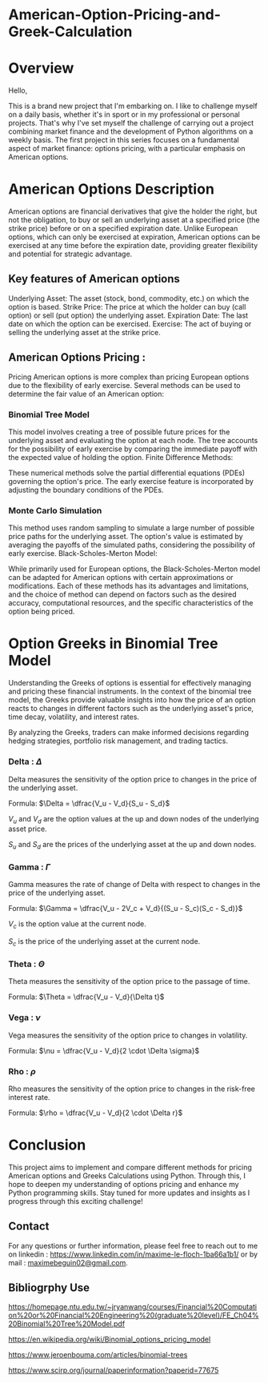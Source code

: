 # American-Option-Pricing-and-Greek-Calculation

# Overview

Hello,

This is a brand new project that I'm embarking on. I like to challenge myself on a daily basis, whether it's in sport or in my professional or personal projects. That's why I've set myself the challenge of carrying out a project combining market finance and the development of Python algorithms on a weekly basis.
The first project in this series focuses on a fundamental aspect of market finance: options pricing, with a particular emphasis on American options.

# American Options Description

American options are financial derivatives that give the holder the right, but not the obligation, to buy or sell an underlying asset at a specified price (the strike price) before or on a specified expiration date. Unlike European options, which can only be exercised at expiration, American options can be exercised at any time before the expiration date, providing greater flexibility and potential for strategic advantage.

## Key features of American options

Underlying Asset: The asset (stock, bond, commodity, etc.) on which the option is based.
Strike Price: The price at which the holder can buy (call option) or sell (put option) the underlying asset.
Expiration Date: The last date on which the option can be exercised.
Exercise: The act of buying or selling the underlying asset at the strike price.

## American Options Pricing : 

Pricing American options is more complex than pricing European options due to the flexibility of early exercise. Several methods can be used to determine the fair value of an American option:

### Binomial Tree Model

This model involves creating a tree of possible future prices for the underlying asset and evaluating the option at each node.
The tree accounts for the possibility of early exercise by comparing the immediate payoff with the expected value of holding the option.
Finite Difference Methods:

These numerical methods solve the partial differential equations (PDEs) governing the option's price.
The early exercise feature is incorporated by adjusting the boundary conditions of the PDEs.

### Monte Carlo Simulation

This method uses random sampling to simulate a large number of possible price paths for the underlying asset.
The option's value is estimated by averaging the payoffs of the simulated paths, considering the possibility of early exercise.
Black-Scholes-Merton Model:

While primarily used for European options, the Black-Scholes-Merton model can be adapted for American options with certain approximations or modifications.
Each of these methods has its advantages and limitations, and the choice of method can depend on factors such as the desired accuracy, computational resources, and the specific characteristics of the option being priced.

# Option Greeks in Binomial Tree Model

Understanding the Greeks of options is essential for effectively managing and pricing these financial instruments. In the context of the binomial tree model, the Greeks provide valuable insights into how the price of an option reacts to changes in different factors such as the underlying asset's price, time decay, volatility, and interest rates.

By analyzing the Greeks, traders can make informed decisions regarding hedging strategies, portfolio risk management, and trading tactics.

### Delta : $\Delta$

Delta measures the sensitivity of the option price to changes in the price of the underlying asset.

Formula: $\Delta = \dfrac{V_u - V_d}{S_u - S_d}$

$V_u$ and $V_d$ are the option values at the up and down nodes of the underlying asset price.

$S_u$ and $S_d$ are the prices of the underlying asset at the up and down nodes. 

### Gamma : $\Gamma$

Gamma measures the rate of change of Delta with respect to changes in the price of the underlying asset.

Formula: $\Gamma = \dfrac{V_u - 2V_c + V_d}{(S_u - S_c)(S_c - S_d)}$

$V_c$ is the option value at the current node.

$S_c$ is the price of the underlying asset at the current node.

### Theta : $\Theta$

Theta measures the sensitivity of the option price to the passage of time.

Formula: $\Theta = \dfrac{V_u - V_d}{\Delta t}$

### Vega : $\nu$

Vega measures the sensitivity of the option price to changes in volatility.

Formula: $\nu = \dfrac{V_u - V_d}{2 \cdot \Delta \sigma}$


### Rho : $\rho$

Rho measures the sensitivity of the option price to changes in the risk-free interest rate.

Formula: $\rho = \dfrac{V_u - V_d}{2 \cdot \Delta r}$


# Conclusion

This project aims to implement and compare different methods for pricing American options and Greeks Calculations using Python. Through this, I hope to deepen my understanding of options pricing and enhance my Python programming skills. Stay tuned for more updates and insights as I progress through this exciting challenge!

## Contact
For any questions or further information, please feel free to reach out to me on linkedin : https://www.linkedin.com/in/maxime-le-floch-1ba66a1b1/ or by mail : maximebeguin02@gmail.com.

## Bibliogrphy Use 

https://homepage.ntu.edu.tw/~jryanwang/courses/Financial%20Computation%20or%20Financial%20Engineering%20(graduate%20level)/FE_Ch04%20Binomial%20Tree%20Model.pdf

https://en.wikipedia.org/wiki/Binomial_options_pricing_model

https://www.jeroenbouma.com/articles/binomial-trees

https://www.scirp.org/journal/paperinformation?paperid=77675


